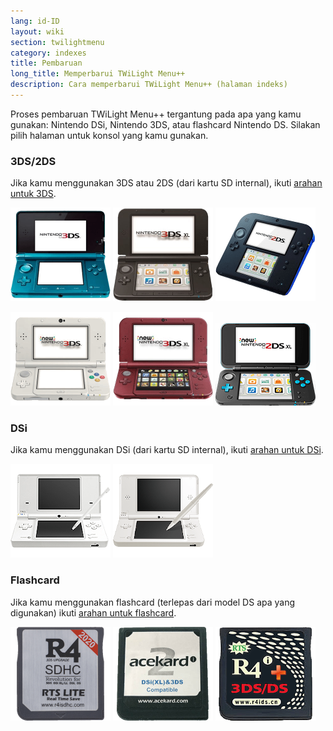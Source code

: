 ```yaml
---
lang: id-ID
layout: wiki
section: twilightmenu
category: indexes
title: Pembaruan
long_title: Memperbarui TWiLight Menu++
description: Cara memperbarui TWiLight Menu++ (halaman indeks)
---
```


Proses pembaruan TWiLight Menu++ tergantung pada apa yang kamu gunakan: Nintendo DSi, Nintendo 3DS, atau flashcard Nintendo DS. Silakan pilih halaman untuk konsol yang kamu gunakan.

### 3DS/2DS
Jika kamu menggunakan 3DS atau 2DS (dari kartu SD internal), ikuti [arahan untuk 3DS](updating-3ds).

[![Nintendo 3DS](/assets/images/consoles/old3ds.png)](updating-3ds) [![Nintendo 3DS XL](/assets/images/consoles/old3dsxl.png)](updating-3ds) [![Nintendo 2DS](/assets/images/consoles/2ds.png)](updating-3ds)

[![New Nintendo 3DS](/assets/images/consoles/new3ds.png)](updating-3ds) [![New Nintendo 3DS XL](/assets/images/consoles/new3dsxl.png)](updating-3ds) [![New Nintendo 2DS XL](/assets/images/consoles/new2dsxl.png)](updating-3ds)

### DSi
Jika kamu menggunakan DSi (dari kartu SD internal), ikuti [arahan untuk DSi](updating-dsi).

[![Nintendo DSi](/assets/images/consoles/dsi.png)](updating-dsi) [![Nintendo DSi XL](/assets/images/consoles/dsixl.png)](updating-dsi)

### Flashcard
Jika kamu menggunakan flashcard (terlepas dari model DS apa yang digunakan) ikuti [arahan untuk flashcard](updating-flashcard).

[![Flashcard r4isdhc.com](/assets/images/consoles/r4isdhc.com.png)](updating-flashcard) [![Flashcard Acekard2i](/assets/images/consoles/acekard2i.png)](updating-flashcard) [![Flashcard R4i Gold 3DS Plus](/assets/images/consoles/r4igold3dsplus.png)](updating-flashcard)
